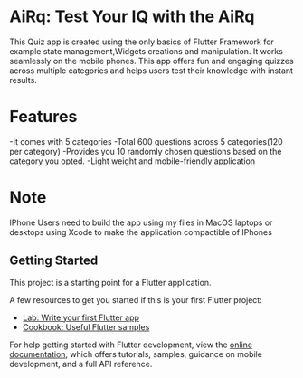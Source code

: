 # AiRq: Test Your IQ with the AiRq 
  This Quiz app is created using the only basics of Flutter Framework for example state management,Widgets creations and manipulation. It works seamlessly on the mobile phones.
  This app offers fun and engaging quizzes across multiple categories and helps users test their knowledge with instant results.
# Features
  -It comes with 5 categories
  -Total 600 questions across 5 categories(120 per category)
  -Provides you 10 randomly chosen questions based on the category you opted.
  -Light weight and mobile-friendly application
# Note
  IPhone Users need to build the app using my files in MacOS laptops or desktops using Xcode to make the application compactible of IPhones
## Getting Started

This project is a starting point for a Flutter application.

A few resources to get you started if this is your first Flutter project:

- [Lab: Write your first Flutter app](https://docs.flutter.dev/get-started/codelab)
- [Cookbook: Useful Flutter samples](https://docs.flutter.dev/cookbook)

For help getting started with Flutter development, view the
[online documentation](https://docs.flutter.dev/), which offers tutorials,
samples, guidance on mobile development, and a full API reference.
